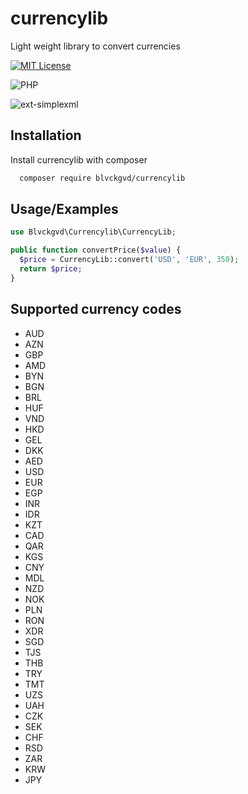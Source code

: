 
# currencylib

Light weight library to convert currencies



[![MIT License](https://img.shields.io/badge/License-MIT-green.svg)](https://choosealicense.com/licenses/mit/)

![PHP](https://badgen.net/badge/php/>=5.6/blue)

![ext-simplexml](https://badgen.net/badge/ext-simplexml/*/green)


## Installation

Install currencylib with composer

```bash
  composer require blvckgvd/currencylib
```
    
## Usage/Examples

```php
use Blvckgvd\Currencylib\CurrencyLib;

public function convertPrice($value) {
  $price = CurrencyLib::convert('USD', 'EUR', 350);
  return $price;
}
```


## Supported currency codes

- AUD
- AZN
- GBP
- AMD
- BYN
- BGN
- BRL
- HUF
- VND
- HKD
- GEL
- DKK
- AED
- USD
- EUR
- EGP
- INR
- IDR
- KZT
- CAD
- QAR
- KGS
- CNY
- MDL
- NZD
- NOK
- PLN
- RON
- XDR
- SGD
- TJS
- THB
- TRY
- TMT
- UZS
- UAH
- CZK
- SEK
- CHF
- RSD
- ZAR
- KRW
- JPY

